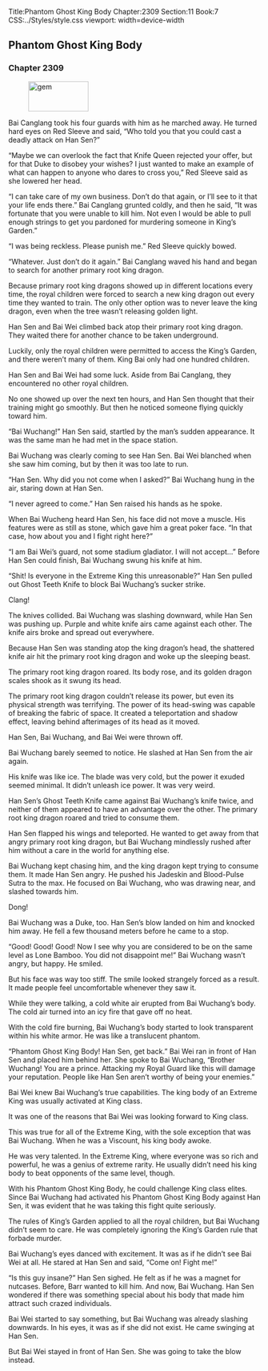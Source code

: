 Title:Phantom Ghost King Body 
Chapter:2309 
Section:11 
Book:7 
CSS:../Styles/style.css 
viewport: width=device-width
  
## Phantom Ghost King Body
### Chapter 2309 
<figure>
	<img src="../Images/gem.gif" alt="gem" id="gem" width="120" height="60" />
</figure>
  

  
  Bai Canglang took his four guards with him as he marched away. He turned hard eyes on Red Sleeve and said, “Who told you that you could cast a deadly attack on Han Sen?”

“Maybe we can overlook the fact that Knife Queen rejected your offer, but for that Duke to disobey your wishes? I just wanted to make an example of what can happen to anyone who dares to cross you,” Red Sleeve said as she lowered her head.

“I can take care of my own business. Don’t do that again, or I’ll see to it that your life ends there.” Bai Canglang grunted coldly, and then he said, “It was fortunate that you were unable to kill him. Not even I would be able to pull enough strings to get you pardoned for murdering someone in King’s Garden.”

“I was being reckless. Please punish me.” Red Sleeve quickly bowed.

“Whatever. Just don’t do it again.” Bai Canglang waved his hand and began to search for another primary root king dragon.

Because primary root king dragons showed up in different locations every time, the royal children were forced to search a new king dragon out every time they wanted to train. The only other option was to never leave the king dragon, even when the tree wasn’t releasing golden light.

Han Sen and Bai Wei climbed back atop their primary root king dragon. They waited there for another chance to be taken underground.

Luckily, only the royal children were permitted to access the King’s Garden, and there weren’t many of them. King Bai only had one hundred children.

Han Sen and Bai Wei had some luck. Aside from Bai Canglang, they encountered no other royal children.

No one showed up over the next ten hours, and Han Sen thought that their training might go smoothly. But then he noticed someone flying quickly toward him.

“Bai Wuchang!” Han Sen said, startled by the man’s sudden appearance. It was the same man he had met in the space station.

Bai Wuchang was clearly coming to see Han Sen. Bai Wei blanched when she saw him coming, but by then it was too late to run.

“Han Sen. Why did you not come when I asked?” Bai Wuchang hung in the air, staring down at Han Sen.

“I never agreed to come.” Han Sen raised his hands as he spoke.

When Bai Wucheng heard Han Sen, his face did not move a muscle. His features were as still as stone, which gave him a great poker face. “In that case, how about you and I fight right here?”

“I am Bai Wei’s guard, not some stadium gladiator. I will not accept…” Before Han Sen could finish, Bai Wuchang swung his knife at him.

“Shit! Is everyone in the Extreme King this unreasonable?” Han Sen pulled out Ghost Teeth Knife to block Bai Wuchang’s sucker strike.

Clang!

The knives collided. Bai Wuchang was slashing downward, while Han Sen was pushing up. Purple and white knife airs came against each other. The knife airs broke and spread out everywhere.

Because Han Sen was standing atop the king dragon’s head, the shattered knife air hit the primary root king dragon and woke up the sleeping beast.

The primary root king dragon roared. Its body rose, and its golden dragon scales shook as it swung its head.

The primary root king dragon couldn’t release its power, but even its physical strength was terrifying. The power of its head-swing was capable of breaking the fabric of space. It created a teleportation and shadow effect, leaving behind afterimages of its head as it moved.

Han Sen, Bai Wuchang, and Bai Wei were thrown off.

Bai Wuchang barely seemed to notice. He slashed at Han Sen from the air again.

His knife was like ice. The blade was very cold, but the power it exuded seemed minimal. It didn’t unleash ice power. It was very weird.

Han Sen’s Ghost Teeth Knife came against Bai Wuchang’s knife twice, and neither of them appeared to have an advantage over the other. The primary root king dragon roared and tried to consume them.

Han Sen flapped his wings and teleported. He wanted to get away from that angry primary root king dragon, but Bai Wuchang mindlessly rushed after him without a care in the world for anything else.

Bai Wuchang kept chasing him, and the king dragon kept trying to consume them. It made Han Sen angry. He pushed his Jadeskin and Blood-Pulse Sutra to the max. He focused on Bai Wuchang, who was drawing near, and slashed towards him.

Dong!

Bai Wuchang was a Duke, too. Han Sen’s blow landed on him and knocked him away. He fell a few thousand meters before he came to a stop.

“Good! Good! Good! Now I see why you are considered to be on the same level as Lone Bamboo. You did not disappoint me!” Bai Wuchang wasn’t angry, but happy. He smiled.

But his face was way too stiff. The smile looked strangely forced as a result. It made people feel uncomfortable whenever they saw it.

While they were talking, a cold white air erupted from Bai Wuchang’s body. The cold air turned into an icy fire that gave off no heat.

With the cold fire burning, Bai Wuchang’s body started to look transparent within his white armor. He was like a translucent phantom.

“Phantom Ghost King Body! Han Sen, get back.” Bai Wei ran in front of Han Sen and placed him behind her. She spoke to Bai Wuchang, “Brother Wuchang! You are a prince. Attacking my Royal Guard like this will damage your reputation. People like Han Sen aren’t worthy of being your enemies.”

Bai Wei knew Bai Wuchang’s true capabilities. The king body of an Extreme King was usually activated at King class.

It was one of the reasons that Bai Wei was looking forward to King class.

This was true for all of the Extreme King, with the sole exception that was Bai Wuchang. When he was a Viscount, his king body awoke.

He was very talented. In the Extreme King, where everyone was so rich and powerful, he was a genius of extreme rarity. He usually didn’t need his king body to beat opponents of the same level, though.

With his Phantom Ghost King Body, he could challenge King class elites. Since Bai Wuchang had activated his Phantom Ghost King Body against Han Sen, it was evident that he was taking this fight quite seriously.

The rules of King’s Garden applied to all the royal children, but Bai Wuchang didn’t seem to care. He was completely ignoring the King’s Garden rule that forbade murder.

Bai Wuchang’s eyes danced with excitement. It was as if he didn’t see Bai Wei at all. He stared at Han Sen and said, “Come on! Fight me!”

“Is this guy insane?” Han Sen sighed. He felt as if he was a magnet for nutcases. Before, Barr wanted to kill him. And now, Bai Wuchang. Han Sen wondered if there was something special about his body that made him attract such crazed individuals.

Bai Wei started to say something, but Bai Wuchang was already slashing downwards. In his eyes, it was as if she did not exist. He came swinging at Han Sen.

But Bai Wei stayed in front of Han Sen. She was going to take the blow instead.
